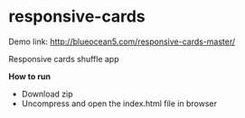 # responsive-cards 

Demo link: http://blueocean5.com/responsive-cards-master/

Responsive cards shuffle app

**How to run**

- Download zip
- Uncompress and open the index.html file in browser

